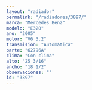 ```yaml
---
layout: "radiador"
permalink: "/radiadores/3897/"
marca: "Mercedes Benz"
modelo: "E320"
ano: "2005"
motor: "V6 3.2"
transmision: "Automática"
parte: "62796A"
clima: "Con clima"
alto: "25 3/16"
ancho: "18 1/2"
observaciones: ""
id: "3897"
---
```



